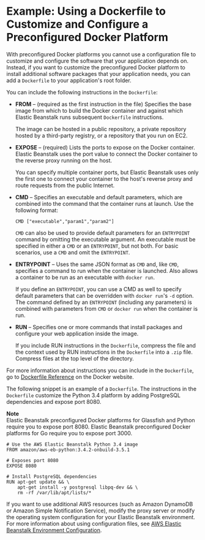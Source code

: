# Example: Using a Dockerfile to Customize and Configure a Preconfigured Docker Platform<a name="create_deploy_dockerpreconfig.dockerfile"></a>

With preconfigured Docker platforms you cannot use a configuration file to customize and configure the software that your application depends on\. Instead, if you want to customize the preconfigured Docker platform to install additional software packages that your application needs, you can add a `Dockerfile` to your application's root folder\.

You can include the following instructions in the `Dockerfile`:

+ **FROM** – \(required as the first instruction in the file\) Specifies the base image from which to build the Docker container and against which Elastic Beanstalk runs subsequent `Dockerfile` instructions\.

  The image can be hosted in a public repository, a private repository hosted by a third\-party registry, or a repository that you run on EC2\.

+ **EXPOSE** – \(required\) Lists the ports to expose on the Docker container\. Elastic Beanstalk uses the port value to connect the Docker container to the reverse proxy running on the host\.

  You can specify multiple container ports, but Elastic Beanstalk uses only the first one to connect your container to the host's reverse proxy and route requests from the public Internet\.

+ **CMD** – Specifies an executable and default parameters, which are combined into the command that the container runs at launch\. Use the following format:

  ```
  CMD ["executable","param1","param2"]
  ```

   `CMD` can also be used to provide default parameters for an `ENTRYPOINT` command by omitting the executable argument\. An executable must be specified in either a `CMD` or an `ENTRYPOINT`, but not both\. For basic scenarios, use a `CMD` and omit the `ENTRYPOINT`\. 

+  **ENTRYPOINT** – Uses the same JSON format as `CMD` and, like `CMD`, specifies a command to run when the container is launched\. Also allows a container to be run as an executable with `docker run`\.

   If you define an `ENTRYPOINT`, you can use a CMD as well to specify default parameters that can be overridden with `docker run`'s `-d` option\. The command defined by an `ENTRYPOINT` \(including any parameters\) is combined with parameters from `CMD` or `docker run` when the container is run\. 

+ **RUN** – Specifies one or more commands that install packages and configure your web application inside the image\.

  If you include RUN instructions in the `Dockerfile`, compress the file and the context used by RUN instructions in the `Dockerfile` into a `.zip` file\. Compress files at the top level of the directory\.

For more information about instructions you can include in the `Dockerfile`, go to [Dockerfile Reference](https://docs.docker.com/engine/reference/builder/) on the Docker website\.

The following snippet is an example of a `Dockerfile`\. The instructions in the `Dockerfile` customize the Python 3\.4 platform by adding PostgreSQL dependencies and expose port 8080\.

**Note**  
Elastic Beanstalk preconfigured Docker platforms for Glassfish and Python require you to expose port 8080\. Elastic Beanstalk preconfigured Docker platforms for Go require you to expose port 3000\.

```
# Use the AWS Elastic Beanstalk Python 3.4 image
FROM amazon/aws-eb-python:3.4.2-onbuild-3.5.1

# Exposes port 8080
EXPOSE 8080

# Install PostgreSQL dependencies
RUN apt-get update && \
    apt-get install -y postgresql libpq-dev && \
    rm -rf /var/lib/apt/lists/*
```

If you want to use additional AWS resources \(such as Amazon DynamoDB or Amazon Simple Notification Service\), modify the proxy server or modify the operating system configuration for your Elastic Beanstalk environment\. For more information about using configuration files, see [AWS Elastic Beanstalk Environment Configuration](customize-containers.md)\.